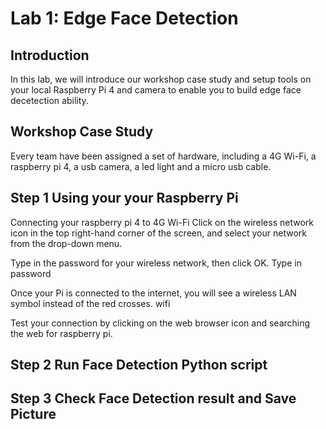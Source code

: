 Lab 1: Edge Face Detection
===
Introduction
---
In this lab, we will introduce our workshop case study and setup tools on your local Raspberry Pi 4 and camera to enable you to build edge face decetection ability.

Workshop Case Study
---
Every team have been assigned a set of hardware, including a 4G Wi-Fi, a raspberry pi 4, a usb camera, a led light and a micro usb cable.

Step 1 Using your your Raspberry Pi
---

Connecting your raspberry pi 4 to 4G Wi-Fi
Click on the wireless network icon in the top right-hand corner of the screen, and select your network from the drop-down menu.

Type in the password for your wireless network, then click OK.
Type in password

Once your Pi is connected to the internet, you will see a wireless LAN symbol instead of the red crosses.
wifi

Test your connection by clicking on the web browser icon and searching the web for raspberry pi.





Step 2 Run Face Detection Python script
--






Step 3 Check Face Detection result and Save Picture
--











